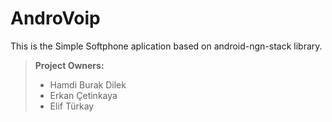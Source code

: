 # AndroVoip
This is the Simple Softphone aplication based on android-ngn-stack library.
> **Project Owners:**
> - Hamdi Burak Dilek
> - Erkan Çetinkaya
> - Elif Türkay
